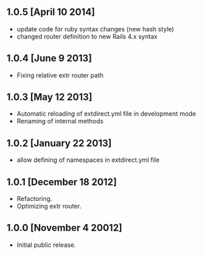 ## 1.0.5 [April 10 2014]

* update code for ruby syntax changes (new hash style)
* changed router definition to new Rails 4.x syntax

## 1.0.4 [June 9 2013]

* Fixing relative extr router path


## 1.0.3 [May 12 2013]

* Automatic reloading of extdirect.yml file in development mode
* Renaming of internal methods

## 1.0.2 [January 22 2013]

* allow defining of namespaces in extdirect.yml file

## 1.0.1 [December 18 2012]

* Refactoring.
* Optimizing extr router.

## 1.0.0 [November 4 20012]

* Initial public release.
